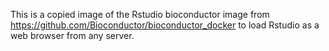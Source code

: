 This is a copied image of the Rstudio bioconductor image from https://github.com/Bioconductor/bioconductor_docker to load Rstudio as a web browser from any server.
